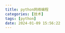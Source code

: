 ```yaml
---
title: python网络编程
categories: [技术]
tags: [python]
date: 2024-01-09 15:56:22
---
```






<!-- more -->